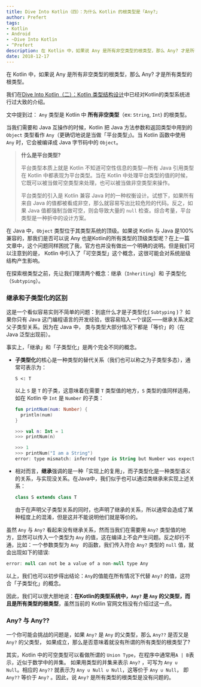 ```yaml
---
title: Dive Into Kotlin（四）：为什么 Kotlin 的根类型是「Any?」
author: Prefert
tags:
- Kotlin
- Android
- ~Dive Into Kotlin
- ^Prefert
description: 在 Kotlin 中，如果说 Any 是所有非空类型的根类型，那么 Any? 才是所有类型的根类型。
date: 2018-12-17
---
```


在 Kotlin 中，如果说 Any 是所有非空类型的根类型，那么 Any? 才是所有类型的根类型。

<!--more-->

我们在[Dive Into Kotlin（二）：Kotlin 类型结构设计](http://prefer-tyl.site/2017/12/01/kotlin-1/)中已经对Kotlin的类型系统进行过大致的介绍。

文中提到过： `Any` 类型是 Kotlin 中 **所有非空类型**（ex: `String`, `Int`) 的根类型。  

当我们需要和 Java 互操作的时候，Kotlin 把 Java 方法参数和返回类型中用到的 `Object` 类型看作 `Any`（更确切地说是当做「平台类型」)。当 Kotlin 函数中使用 `Any` 时，它会被编译成 Java 字节码中的 `Object`。

> **什么是平台类型?**
>
> 平台类型本质上就是 Kotlin 不知道可空性信息的类型—所有 Java 引用类型在 Kotlin 中都表现为平台类型。当在 Kotlin 中处理平台类型的值的时候，它既可以被当做可空类型来处理，也可以被当做非空类型来操作。  
>
> 平台类型的引入是 Kotlin 兼容 Java 时的一种权衡设计。试想下，如果所有来自 Java 的值都被看成非空，那么就容易写出比较危险的代码。反之，如果 Java 值都强制当做可空，则会导致大量的 `null` 检查。综合考量，平台类型是一种折中的设计方案。  

在 Java 中，`Object` 类型位于其类型系统的顶级。如果说 Kotlin 与 Java 是100%兼容的，那我们是否可以说 Any 也是Kotlin的所有类型的顶级类型呢？在上一篇文章中，这个问题同样困扰了我，官方也并没有做出一个明确的说明。但是我们可以注意到的是， Kotlin 中引入了「可空类型」这个概念，这很可能会对系统层级结构产生影响。

在探索根类型之前，先让我们理清两个概念：继承（`Inheriting`）和 子类型化（`Subtyping`）。

### 继承和子类型化的区别

这是一个看似容易实则不简单的问题：到底什么才是子类型化( `Subtyping` )？ 如果你只有 Java 这门编程语言的开发经验，很容易陷入一个误区——继承关系决定父子类型关系。因为在 Java 中， 类与类型大部分情况下都是「等价」的（在 Java 泛型出现前）。

事实上，「继承」和「子类型化」是两个完全不同的概念。

- **子类型化**的核心是一种类型的替代关系（我们也可以称之为子类型多态），通常可表示为：

  ```
  S <: T
  ```

  以上 `S` 是 `T` 的子类，这意味着在需要 `T` 类型值的地方，`S` 类型的值同样适用，如在 Kotlin 中 `Int` 是 `Number` 的子类：

  ```kotlin
  fun printNum(num: Number) {
    println(num)
  }

  >>> val n: Int = 1
  >>> printNum(n)

  >>> 1
  >>> printNum("I am a String")
  error: type mismatch: inferred type is String but Number was expected
  ```

- 相对而言，**继承**强调的是一种「实现上的复用」，而子类型化是一种类型语义的关系，与实现没关系。在Java中，我们似乎也可以通过类继承来实现上述关系：
    ```Java
    class S extends class T
    ```

    由于在声明父子类型关系的同时，也声明了继承的关系，所以通常会造成了某种程度上的混淆，但是这并不能说明他们就是等价的。   


虽然 `Any` 与 `Any?` 看起来没有继承关系，然而当我们在需要用 `Any?` 类型值的地方，显然可以传入一个类型为 `Any` 的值，这在编译上不会产生问题。反之却行不通，比如：一个参数类型为 `Any ` 的函数，我们传入符合 `Any?` 类型的 `null` 值，就会出现如下的错误:

```kotlin
error: null can not be a value of a non-null type Any
```

以上，我们也可以初步得出结论：`Any`的值能在所有情况下代替 `Any?` 的值，这符合「子类型化」的概念。

因此，我们可以很大胆地说：**在Kotlin的类型系统中，`Any?` 是 `Any` 的父类型，而且是所有类型的根类型**，虽然当前的 Kotlin 官网文档没有介绍过这一点。  

### Any? 与 Any??

一个你可能会挑战的问题是，如果 `Any?` 是 `Any` 的父类型，那么 `Any??` 是否又是 `Any?` 的父类型， 如果成立，那么是否意味着就没有所谓的所有类型的根类型了?

其实，Kotlin 中的可空类型可以看做所谓的 `Union Type`，在程序中通常用`A | B`表示，近似于数学中的并集。
如果用类型的并集来表示 `Any?` ，可写为 `Any ∪ Null`。相应的 `Any??` 就表示为 `Any ∪ Null ∪ Null`，这等价于 `Any ∪ Null`， 即 `Any??` 等价于 `Any?` 。因此，说 `Any?` 是所有类型的根类型是没有问题的。
